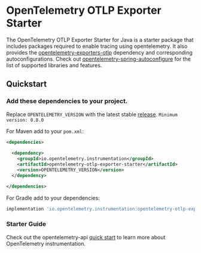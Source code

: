 # OpenTelemetry OTLP Exporter Starter

The OpenTelemetry OTLP Exporter Starter for Java is a starter package that includes packages required to enable tracing using opentelemetry. It also provides the [opentelemetry-exporters-otlp](https://github.com/open-telemetry/opentelemetry-java/tree/master/exporters/otlp) dependency and corresponding autoconfigurations.  Check out [opentelemetry-spring-autoconfigure](../spring-boot-autoconfigure/README.md#features) for the list of supported libraries and features. 

## Quickstart

### Add these dependencies to your project.

Replace `OPENTELEMETRY_VERSION` with the latest stable [release](https://mvnrepository.com/artifact/io.opentelemetry). 
`Minimum version: 0.8.0`

For Maven add to your `pom.xml`:
```xml
<dependencies>
  
  <dependency>
    <groupId>io.opentelemetry.instrumentation</groupId>
    <artifactId>opentelemetry-otlp-exporter-starter</artifactId>
    <version>OPENTELEMETRY_VERSION</version>
  </dependency>

</dependencies>
```

For Gradle add to your dependencies:
```groovy
implementation 'io.opentelemetry.instrumentation:opentelemetry-otlp-exporter-starter:OPENTELEMETRY_VERSION'
```

### Starter Guide

Check out the opentelemetry-api [quick start](https://github.com/open-telemetry/opentelemetry-java/blob/master/QUICKSTART.md) to learn more about OpenTelemetry instrumentation.